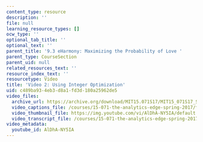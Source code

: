 ```yaml
---
content_type: resource
description: ''
file: null
learning_resource_types: []
ocw_type: ''
optional_tab_title: ''
optional_text: ''
parent_title: '9.3 eHarmony: Maximizing the Probability of Love '
parent_type: CourseSection
parent_uid: null
related_resources_text: ''
resource_index_text: ''
resourcetype: Video
title: 'Video 2: Using Integer Optimization'
uid: c489ba93-4eb3-d8a1-fd3d-180a25962de5
video_files:
  archive_url: https://archive.org/download/MIT15.071S17/MIT15_071S17_Session_9.3.03_300k.mp4
  video_captions_file: /courses/15-071-the-analytics-edge-spring-2017/f0bda5cd58545306b17637a8d5caa145_AlDhA-NY5IA.vtt
  video_thumbnail_file: https://img.youtube.com/vi/AlDhA-NY5IA/default.jpg
  video_transcript_file: /courses/15-071-the-analytics-edge-spring-2017/c3fc573098632d4408ca24e81b04f544_AlDhA-NY5IA.pdf
video_metadata:
  youtube_id: AlDhA-NY5IA
---
```

